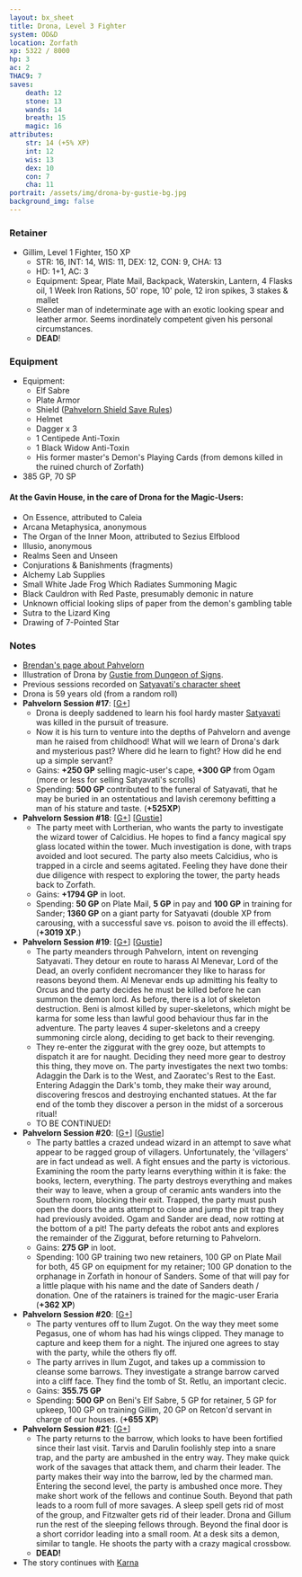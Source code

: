 ```yaml
---
layout: bx_sheet
title: Drona, Level 3 Fighter
system: OD&D
location: Zorfath
xp: 5322 / 8000
hp: 3
ac: 2
THAC9: 7
saves:
    death: 12
    stone: 13
    wands: 14
    breath: 15
    magic: 16
attributes:
    str: 14 (+5% XP)
    int: 12 
    wis: 13
    dex: 10
    con: 7
    cha: 11
portrait: /assets/img/drona-by-gustie-bg.jpg  
background_img: false  
---
```


### Retainer

* Gillim, Level 1 Fighter, 150 XP
  * STR: 16, INT: 14, WIS: 11, DEX: 12, CON: 9, CHA: 13
  * HD: 1+1, AC: 3
  * Equipment: Spear, Plate Mail, Backpack, Waterskin, Lantern, 4 Flasks oil, 1 Week Iron Rations, 50' rope, 10' pole, 12 iron spikes, 3 stakes & mallet
  * Slender man of indeterminate age with an exotic looking spear and leather armor. Seems inordinately competent given his personal circumstances.
  * **DEAD**!
  
### Equipment

* Equipment:
  * Elf Sabre
  * Plate Armor 
  * Shield ([Pahvelorn Shield Save Rules][shields])
  * Helmet
  * Dagger x 3
  * 1 Centipede Anti-Toxin
  * 1 Black Widow Anti-Toxin  
  * His former master's Demon's Playing Cards (from demons killed in the ruined church of Zorfath)  
* 385 GP, 70 SP

#### At the Gavin House, in the care of Drona for the Magic-Users:

* On Essence, attributed to Caleia
* Arcana Metaphysica, anonymous
* The Organ of the Inner Moon, attributed to Sezius Elfblood
* Illusio, anonymous
* Realms Seen and Unseen
* Conjurations & Banishments (fragments)
* Alchemy Lab Supplies
* Small White Jade Frog Which Radiates Summoning Magic
* Black Cauldron with Red Paste, presumably demonic in nature
* Unknown official looking slips of paper from the demon's gambling table
* Sutra to the Lizard King
* Drawing of 7-Pointed Star


### Notes
 
* [Brendan's page about Pahvelorn][pahvelorn]
* Illustration of Drona by [Gustie from Dungeon of Signs][gustie].
* Previous sessions recorded on [Satyavati's character sheet][satyavati]
* Drona is 59 years old (from a random roll) 
* **Pahvelorn Session #17**: \[[G+][session-17]]
  * Drona is deeply saddened to learn his fool hardy master [Satyavati][] was killed in the pursuit of treasure.
  * Now it is his turn to venture into the depths of Pahvelorn and avenge man he raised from childhood! What will we learn of Drona's dark and mysterious past? Where did he learn to fight? How did he end up a simple servant?
  * Gains: **+250 GP** selling magic-user's cape, **+300 GP** from Ogam (more or less for selling Satyavati's scrolls)
  * Spending: **500 GP** contributed to the funeral of Satyavati, that he may be buried in an ostentatious and lavish ceremony befitting a man of his stature and taste. (**+525XP**)
* **Pahvelorn Session #18**: \[[G+][session-18]] \[[Gustie][gustie-session-18]]
  * The party meet with Lortherian, who wants the party to investigate the wizard tower of Calcidius. He hopes to find a fancy magical spy glass located within the tower. Much investigation is done, with traps avoided and loot secured. The party also meets Calcidius, who is trapped in a circle and seems agitated. Feeling they have done their due diligence with respect to exploring the tower, the party heads back to Zorfath.
  * Gains: **+1794 GP** in loot.
  * Spending: **50 GP** on Plate Mail, **5 GP** in pay and **100 GP** in training for Sander; **1360 GP** on a giant party for Satyavati (double XP from carousing, with a successful save vs. poison to avoid the ill effects). (**+3019 XP**.)
* **Pahvelorn Session #19**: \[[G+][session-19]] \[[Gustie][gustie-session-19-20]]
  * The party meanders through Pahvelorn, intent on revenging Satyavati. They detour en route to harass Al Menevar, Lord of the Dead, an overly confident necromancer they like to harass for reasons beyond them. Al Menevar ends up admitting his fealty to Orcus and the party decides he must be killed before he can summon the demon lord. As before, there is a lot of skeleton destruction. Beni is almost killed by super-skeletons, which might be karma for some less than lawful good behaviour thus far in the adventure. The party leaves 4 super-skeletons and a creepy summoning circle along, deciding to get back to their revenging.
  * They re-enter the ziggurat with the grey ooze, but attempts to dispatch it are for naught. Deciding they need more gear to destroy this thing, they move on. The party investigates the next two tombs: Adaggin the Dark is to the West, and Zaoratec's Rest to the East. Entering Adaggin the Dark's tomb, they make their way around, discovering frescos and destroying enchanted statues. At the far end of the tomb they discover a person in the midst of a sorcerous ritual!
  * TO BE CONTINUED!
* **Pahvelorn Session #20**: \[[G+][session-20]] \[[Gustie][gustie-session-19-20]]
  * The party battles a crazed undead wizard in an attempt to save what appear to be ragged group of villagers. Unfortunately, the 'villagers' are in fact undead as well. A fight ensues and the party is victorious. Examining the room the party learns everything within it is fake: the books, lectern, everything. The party destroys everything and makes their way to leave, when a group of ceramic ants wanders into the Southern room, blocking their exit. Trapped, the party must push open the doors the ants attempt to close and jump the pit trap they had previously avoided. Ogam and Sander are dead, now rotting at the bottom of a pit! The party defeats the robot ants and explores the remainder of the Ziggurat, before returning to Pahvelorn.
  * Gains: **275 GP** in loot.
  * Spending: 100 GP training two new retainers, 100 GP on Plate Mail for both, 45 GP on equipment for my retainer; 100 GP donation to the orphanage in Zorfath in honour of Sanders. Some of that will pay for a little plaque with his name and the date of Sanders death / donation. One of the ratainers is trained for the magic-user Eraria (**+362 XP**)
* **Pahvelorn Session #20**: \[[G+][session-21]] 
  * The party ventures off to Ilum Zugot. On the way they meet some Pegasus, one of whom has had his wings clipped. They manage to capture and keep them for a night. The injured one agrees to stay with the party, while the others fly off.
  * The party arrives in Ilum Zugot, and takes up a commission to cleanse some barrows. They investigate a strange barrow carved into a cliff face. They find the tomb of St. Retlu, an important clecic.
  * Gains: **355.75 GP**
  * Spending: **500 GP** on Beni's Elf Sabre, 5 GP for retainer, 5 GP for upkeep, 100 GP on training Gillim, 20 GP on Retcon'd servant in charge of our houses. (**+655 XP**)
* **Pahvelorn Session #21**: \[[G+][session-22]]
  * The party returns to the barrow, which looks to have been fortified since their last visit. Tarvis and Darulin foolishly step into a snare trap, and the party are ambushed in the entry way. They make quick work of the savages that attack them, and charm their leader. The party makes their way into the barrow, led by the charmed man. Entering the second level, the party is ambushed once more. They make short work of the fellows and continue South. Beyond that path leads to a room full of more savages. A sleep spell gets rid of most of the group, and Fitzwalter gets rid of their leader. Drona and Gillum run the rest of the sleeping fellows through. Beyond the final door is a short corridor leading into a small room. At a desk sits a demon, similar to tangle. He shoots the party with a crazy magical crossbow.
  * **DEAD!**
* The story continues with [Karna][]


[pahvelorn]: http://www.necropraxis.com/pahvelorn/
[satyavati]: /characters/satyavati/
[karna]: /characters/karna/
[shields]: http://untimately.blogspot.ca/2012/12/shield-saves.html

[session-17]: https://plus.google.com/110795136999145840727/posts/hNeArCbqdkJ
[session-18]: https://plus.google.com/110795136999145840727/posts/DJ1wwfJvoKp
[session-19]: https://plus.google.com/110795136999145840727/posts/XgaAxqq6ojm
[session-20]: https://plus.google.com/110795136999145840727/posts/dPq943rcQwN
[session-21]: https://plus.google.com/110795136999145840727/posts/Yf9hTNYx99R
[session-22]: https://plus.google.com/110795136999145840727/posts/Hn6zqf2Hj4N

[gustie]: http://dungeonofsigns.blogspot.ca/
[gustie-session-18]: http://dungeonofsigns.blogspot.ca/2012/12/pahvelorn-session-xvii-tower-of.html
[gustie-session-19-20]: http://dungeonofsigns.blogspot.ca/2013/01/pahvelorn-these-ziggurats-contain-no.html